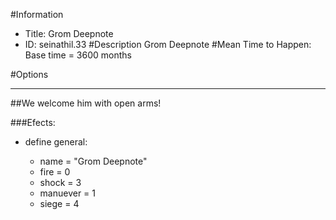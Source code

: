 #Information
 - Title: Grom Deepnote
 - ID: seinathil.33
#Description
Grom Deepnote
#Mean Time to Happen:
Base time = 3600 months

#Options

___
##We welcome him with open arms!

###Efects:<ul><li>define general:</li><ul><li>name = "Grom Deepnote"</li><li>fire = 0</li><li>shock = 3</li><li>manuever = 1</li><li>siege = 4</li></ul></ul>
